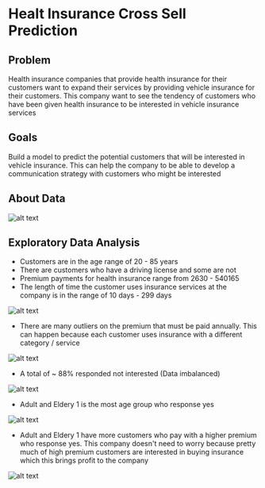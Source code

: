 # Healt Insurance Cross Sell Prediction

## Problem
Health insurance companies that provide health insurance for their customers want to expand their services by providing vehicle insurance for their customers. This company want to see the tendency of customers who have been given health insurance to be interested in vehicle insurance services

## Goals
Build a model to predict the potential customers that will be interested in vehicle insurance. This can help the company to be able to develop a communication strategy with customers who might be interested

## About Data

![alt text](cross_sell.JPG)

## Exploratory Data Analysis
- Customers are in the age range of 20 - 85 years
- There are customers who have a driving license and some are not
- Premium payments for health insurance range from 2630 - 540165
- The length of time the customer uses insurance services at the company is in the range of 10 days - 299 days

![alt text](outliers.JPG)

- There are many outliers on the premium that must be paid annually. This can happen because each customer uses insurance with a different category / service

![alt text](response.JPG)

- A total of ~ 88% responded not interested (Data imbalanced)

![alt text](response_by_age_group.JPG)

- Adult and Eldery 1 is the most age group who response yes

![alt text](age_group_and_premi.JPG)

- Adult and Eldery 1 have more customers who pay with a higher premium who response yes. This company doesn't need to worry because pretty much of high premium customers are interested in buying insurance which this brings profit to the company

![alt text](response_by_gender_premi.JPG)

